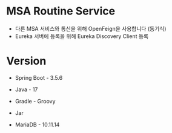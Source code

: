 # MSA Routine Service
- 다른 MSA 서비스와 통신을 위해 OpenFeign을 사용합니다 (동기식)
- Eureka 서버에 등록을 위해 Eureka Discovery Client 등록

# Version
- Spring Boot - 3.5.6
- Java - 17
- Gradle - Groovy
- Jar

- MariaDB - 10.11.14
